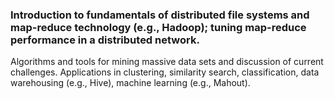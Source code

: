 ### Introduction to fundamentals of distributed file systems and map-reduce technology (e.g., Hadoop); tuning map-reduce performance in a distributed network. 

Algorithms and tools for mining massive data sets and discussion of current challenges. Applications in clustering, similarity search, classification, data warehousing (e.g., Hive), machine learning (e.g., Mahout). 

